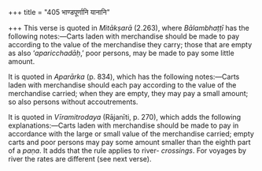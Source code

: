+++
title = "405 भाण्डपूर्णानि यानानि"

+++
This verse is quoted in *Mitākṣarā* (2.263), where *Bālambhaṭṭī* has the
following notes:—Carts laden with merchandise should be made to pay
according to the value of the merchandise they carry; those that are
empty as also ‘*aparicchadāḥ*,’ poor persons, may be made to pay some
little amount.

It is quoted in *Aparārka* (p. 834), which has the following
notes:—Carts laden with merchandise should each pay according to the
value of the merchandise carried; when they are empty, they may pay a
small amount; so also persons without accoutrements.

It is quoted in *Vīramitrodaya* (Rājanīti, p. 270), which adds the
following explanations:—Carts laden with merchandise should be made to
pay in accordance with the large or small value of the merchandise
carried; empty carts and poor persons may pay some amount smaller than
the eighth part of a *paṇa*. It adds that the rule applies to river-
*crossings*. For voyages by river the rates are different (see next
verse).
